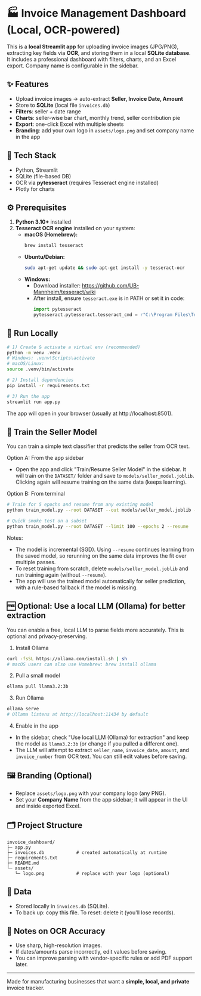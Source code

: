 # 🏭 Invoice Management Dashboard (Local, OCR-powered)

This is a **local Streamlit app** for uploading invoice images (JPG/PNG), extracting key fields via **OCR**, 
and storing them in a local **SQLite database**. It includes a professional dashboard with filters, charts, 
and an Excel export. Company name is configurable in the sidebar.

## ✨ Features
- Upload invoice images → auto-extract **Seller, Invoice Date, Amount**
- Store to **SQLite** (local file `invoices.db`)
- **Filters**: seller + date range
- **Charts**: seller-wise bar chart, monthly trend, seller contribution pie
- **Export**: one-click Excel with multiple sheets
- **Branding**: add your own logo in `assets/logo.png` and set company name in the app


## 🧰 Tech Stack
- Python, Streamlit
- SQLite (file-based DB)
- OCR via **pytesseract** (requires Tesseract engine installed)
- Plotly for charts

## ⚙️ Prerequisites
1. **Python 3.10+** installed
2. **Tesseract OCR engine** installed on your system:
   - **macOS (Homebrew):**
     ```bash
     brew install tesseract
     ```
   - **Ubuntu/Debian:**
     ```bash
     sudo apt-get update && sudo apt-get install -y tesseract-ocr
     ```
   - **Windows:**
     - Download installer: https://github.com/UB-Mannheim/tesseract/wiki
     - After install, ensure `tesseract.exe` is in PATH or set it in code:
       ```python
       import pytesseract
       pytesseract.pytesseract.tesseract_cmd = r"C:\Program Files\Tesseract-OCR\tesseract.exe"
       ```

## 🚀 Run Locally
```bash
# 1) Create & activate a virtual env (recommended)
python -m venv .venv
# Windows: .venv\Scripts\activate
# macOS/Linux:
source .venv/bin/activate

# 2) Install dependencies
pip install -r requirements.txt

# 3) Run the app
streamlit run app.py
```

The app will open in your browser (usually at http://localhost:8501).

## 🤖 Train the Seller Model
You can train a simple text classifier that predicts the seller from OCR text.

Option A: From the app sidebar
- Open the app and click "Train/Resume Seller Model" in the sidebar. It will train on the `DATASET/` folder and save to `models/seller_model.joblib`. Clicking again will resume training on the same data (keeps learning).

Option B: From terminal
```bash
# Train for 5 epochs and resume from any existing model
python train_model.py --root DATASET --out models/seller_model.joblib --epochs 5 --resume

# Quick smoke test on a subset
python train_model.py --root DATASET --limit 100 --epochs 2 --resume
```

Notes:
- The model is incremental (SGD). Using `--resume` continues learning from the saved model, so rerunning on the same data improves the fit over multiple passes.
- To reset training from scratch, delete `models/seller_model.joblib` and run training again (without `--resume`).
- The app will use the trained model automatically for seller prediction, with a rule-based fallback if the model is missing.

## 🆓 Optional: Use a local LLM (Ollama) for better extraction
You can enable a free, local LLM to parse fields more accurately. This is optional and privacy-preserving.

1) Install Ollama
```bash
curl -fsSL https://ollama.com/install.sh | sh
# macOS users can also use Homebrew: brew install ollama
```

2) Pull a small model
```bash
ollama pull llama3.2:3b
```

3) Run Ollama
```bash
ollama serve
# Ollama listens at http://localhost:11434 by default
```

4) Enable in the app
- In the sidebar, check "Use local LLM (Ollama) for extraction" and keep the model as `llama3.2:3b` (or change if you pulled a different one).
- The LLM will attempt to extract `seller_name`, `invoice_date`, `amount`, and `invoice_number` from OCR text. You can still edit values before saving.

## 🖼️ Branding (Optional)
- Replace `assets/logo.png` with your company logo (any PNG).
- Set your **Company Name** from the app sidebar; it will appear in the UI and inside exported Excel.

## 🗂️ Project Structure
```
invoice_dashboard/
├─ app.py
├─ invoices.db            # created automatically at runtime
├─ requirements.txt
├─ README.md
└─ assets/
   └─ logo.png            # replace with your logo (optional)
```

## 🔐 Data
- Stored locally in `invoices.db` (SQLite). 
- To back up: copy this file. To reset: delete it (you'll lose records).

## 🧪 Notes on OCR Accuracy
- Use sharp, high-resolution images.
- If dates/amounts parse incorrectly, edit values before saving.
- You can improve parsing with vendor-specific rules or add PDF support later.

---

Made for manufacturing businesses that want a **simple, local, and private** invoice tracker.
